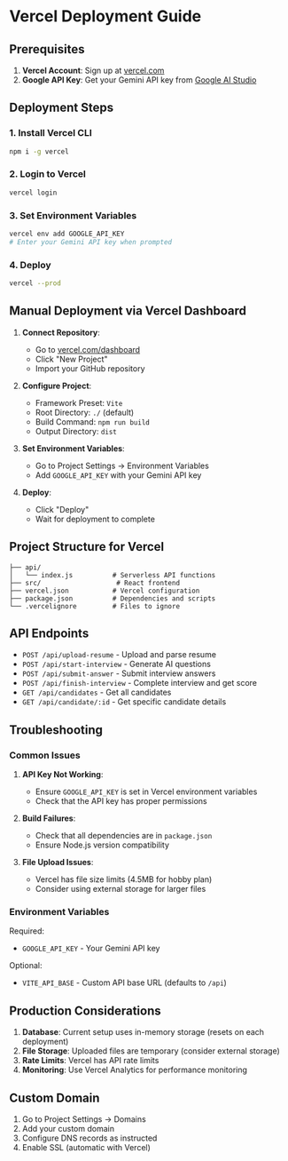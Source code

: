 # Vercel Deployment Guide

## Prerequisites

1. **Vercel Account**: Sign up at [vercel.com](https://vercel.com)
2. **Google API Key**: Get your Gemini API key from [Google AI Studio](https://aistudio.google.com)

## Deployment Steps

### 1. Install Vercel CLI
```bash
npm i -g vercel
```

### 2. Login to Vercel
```bash
vercel login
```

### 3. Set Environment Variables
```bash
vercel env add GOOGLE_API_KEY
# Enter your Gemini API key when prompted
```

### 4. Deploy
```bash
vercel --prod
```

## Manual Deployment via Vercel Dashboard

1. **Connect Repository**:
   - Go to [vercel.com/dashboard](https://vercel.com/dashboard)
   - Click "New Project"
   - Import your GitHub repository

2. **Configure Project**:
   - Framework Preset: `Vite`
   - Root Directory: `./` (default)
   - Build Command: `npm run build`
   - Output Directory: `dist`

3. **Set Environment Variables**:
   - Go to Project Settings → Environment Variables
   - Add `GOOGLE_API_KEY` with your Gemini API key

4. **Deploy**:
   - Click "Deploy"
   - Wait for deployment to complete

## Project Structure for Vercel

```
├── api/
│   └── index.js          # Serverless API functions
├── src/                   # React frontend
├── vercel.json           # Vercel configuration
├── package.json          # Dependencies and scripts
└── .vercelignore         # Files to ignore
```

## API Endpoints

- `POST /api/upload-resume` - Upload and parse resume
- `POST /api/start-interview` - Generate AI questions
- `POST /api/submit-answer` - Submit interview answers
- `POST /api/finish-interview` - Complete interview and get score
- `GET /api/candidates` - Get all candidates
- `GET /api/candidate/:id` - Get specific candidate details

## Troubleshooting

### Common Issues

1. **API Key Not Working**:
   - Ensure `GOOGLE_API_KEY` is set in Vercel environment variables
   - Check that the API key has proper permissions

2. **Build Failures**:
   - Check that all dependencies are in `package.json`
   - Ensure Node.js version compatibility

3. **File Upload Issues**:
   - Vercel has file size limits (4.5MB for hobby plan)
   - Consider using external storage for larger files

### Environment Variables

Required:
- `GOOGLE_API_KEY` - Your Gemini API key

Optional:
- `VITE_API_BASE` - Custom API base URL (defaults to `/api`)

## Production Considerations

1. **Database**: Current setup uses in-memory storage (resets on each deployment)
2. **File Storage**: Uploaded files are temporary (consider external storage)
3. **Rate Limits**: Vercel has API rate limits
4. **Monitoring**: Use Vercel Analytics for performance monitoring

## Custom Domain

1. Go to Project Settings → Domains
2. Add your custom domain
3. Configure DNS records as instructed
4. Enable SSL (automatic with Vercel)
